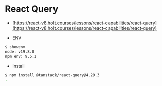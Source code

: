 # React Query

- [https://react-v8.holt.courses/lessons/react-capabilities/react-query](https://react-v8.holt.courses/lessons/react-capabilities/react-query)

- ENV
  
```bash
$ showenv
node: v19.8.0
npm env: 9.5.1
```

- Install

```bash
$ npm install @tanstack/react-query@4.29.3
.
```

